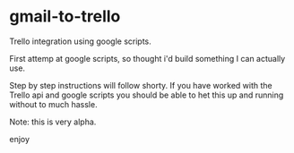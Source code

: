 gmail-to-trello
===============

Trello integration using google scripts.

First attemp at google scripts, so thought i'd build something I can actually use.

Step by step instructions will follow shorty.  If you have worked with the Trello api and google scripts you should be able to het this up and running without to much hassle.

Note: this is very alpha.

enjoy
